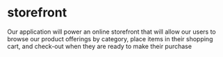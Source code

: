 # storefront
Our application will power an online storefront that will allow our users to browse our product offerings by category, place items in their shopping cart, and check-out when they are ready to make their purchase
